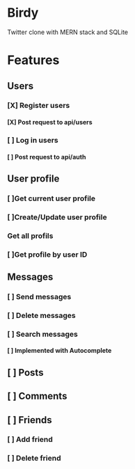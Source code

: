 # Birdy 
Twitter clone with MERN stack and SQLite

<h1>Features</h1>
   <h2>Users</h2>
   <h3>[X] Register users</h3> 
   <h4>[X] Post request to api/users</h4>
   <h3>[ ] Log in users </h3>
   <h4>[ ] Post request to api/auth</h4>
   
   <h2>User profile</h2>
   <h3>[ ]Get current user profile</h3> 
   <h3>[ ]Create/Update user profile</h3>
   <h3>Get all profils</h3>
   <h3>[ ]Get profile by user ID</h3>
     
   <h2>Messages</h2>
   <h3>[ ] Send messages</h3>
   <h3>[ ] Delete messages</h3>
   <h3>[ ] Search messages</h3>
   <h4>[ ] Implemented with Autocomplete</h4> 

   <h2>[ ] Posts</h2>
   <h2>[ ] Comments</h2>
   <h2>[ ] Friends</h2>
        <h3>[ ] Add friend</h3>
        <h3>[ ] Delete friend</h3>


